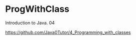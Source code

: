 # ProgWithClass

Introduction to Java. 04

https://github.com/Java0Tutor/4_Programming_with_classes
